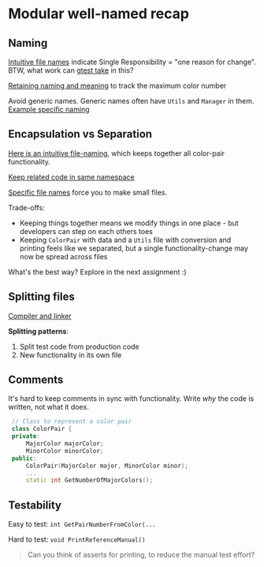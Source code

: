 # Modular well-named recap

## Naming

[Intuitive file names](https://github.com/code-craft-igt-1/well-named-in-cpp-arundas005) indicate Single Responsibility = "one reason for change".
BTW, what work can [gtest take](https://github.com/code-craft-igt-1/well-named-in-cpp-SherawatHari) in this?

[Retaining naming and meaning](https://github.com/code-craft-igt-1/well-named-in-cpp-AviB183/blob/1440afe6345a694851e57286461a9733618417a7/ColorConstants.h) to track the maximum color number

Avoid generic names. Generic names often have `Utils` and `Manager` in them. [Example specific naming](https://github.com/code-craft-igt-1/well-named-in-cpp-vivekantonyo)

## Encapsulation vs Separation

[Here is an intuitive file-naming](https://github.com/code-craft-igt-1/well-named-in-cpp-surdhawal20), which keeps together all color-pair functionality. 

[Keep related code in same namespace](https://github.com/code-craft-igt-1/well-named-in-cpp-pavanshenoy89/blob/5aa8f292c6f22eb8c04ee844e9028fc4199835fd/colorcoder.h)

[Specific file names](https://github.com/code-craft-igt-1/well-named-in-cpp-Sasikalaas28) force you to make small files.

Trade-offs:

- Keeping things together means we modify things in one place - but developers can step on each others toes
- Keeping `ColorPair` with data and a `Utils` file with conversion and printing feels like we separated, but a single functionality-change may now be spread across files

What's the best way? Explore in the next assignment :)

## Splitting files

[Compiler and linker](https://github.com/code-craft-igt-1/well-named-in-cpp-arundas005/blob/c49c48622dcd5447f181bfaeeee6b028bc22849c/CMakePresets.json)

**Splitting patterns**:

1. Split test code from production code
1. New functionality in its own file

## Comments

It's hard to keep comments in sync with functionality. Write _why_ the code is written, not what it does.

```cpp
 // Class to represent a color pair
 class ColorPair {
 private:
     MajorColor majorColor;
     MinorColor minorColor;
 public:
     ColorPair(MajorColor major, MinorColor minor);
     ...
     static int GetNumberOfMajorColors();
```

## Testability

Easy to test: `int GetPairNumberFromColor(...`

Hard to test: `void PrintReferenceManual()`

> Can you think of asserts for printing, to reduce the manual test effort?
